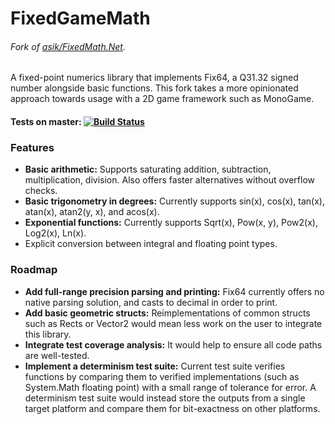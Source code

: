 # FixedGameMath
###### Fork of [asik/FixedMath.Net](https://github.com/asik/FixedMath.Net).

A fixed-point numerics library that implements Fix64, a Q31.32 signed number alongside basic functions. This fork takes a more opinionated approach towards usage with a 2D game framework such as MonoGame.

#### Tests on master: [![Build Status](https://travis-ci.com/stellarLuminant/FixedMath.NET.svg?branch=master)](https://travis-ci.com/stellarLuminant/FixedMath.NET)

### Features

- **Basic arithmetic:** Supports saturating addition, subtraction, multiplication, division. Also offers faster alternatives without overflow checks.
- **Basic trigonometry in degrees:** Currently supports sin(x), cos(x), tan(x), atan(x), atan2(y, x), and acos(x).
- **Exponential functions:** Currently supports Sqrt(x), Pow(x, y), Pow2(x), Log2(x), Ln(x).
- Explicit conversion between integral and floating point types.

### Roadmap

- **Add full-range precision parsing and printing:** Fix64 currently offers no native parsing solution, and casts to decimal in order to print.
- **Add basic geometric structs:** Reimplementations of common structs such as Rects or Vector2 would mean less work on the user to integrate this library.
- **Integrate test coverage analysis:** It would help to ensure all code paths are well-tested.
- **Implement a determinism test suite:** Current test suite verifies functions by comparing them to verified implementations (such as System.Math floating point) with a small range of tolerance for error. A determinism test suite would instead store the outputs from a single target platform and compare them for bit-exactness on other platforms.
